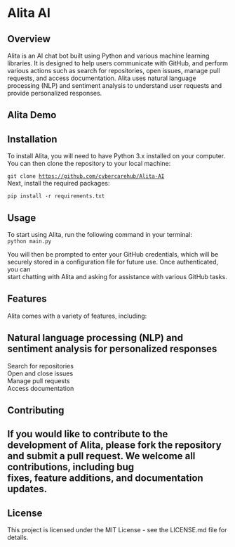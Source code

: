 <h1>Alita AI</h1>
<h2>Overview</h2>
Alita is an AI chat bot built using Python and various machine learning libraries. It is designed to help users communicate with GitHub, and perform various actions such as search for repositories, open issues, manage pull requests, and access documentation. Alita uses natural language processing (NLP) and sentiment analysis to understand user requests and provide personalized responses.

<h2>Alita Demo<h2>

<h2>Installation</h2>
To install Alita, you will need to have Python 3.x installed on your computer. You can then clone the repository to your local machine:<br>

<code>git clone https://github.com/cybercarehub/Alita-AI</code> <br>
Next, install the required packages:<br>

<code>pip install -r requirements.txt</code><br>

<h2>Usage</h2>
To start using Alita, run the following command in your terminal:

<code>
python main.py</code><br>

You will then be prompted to enter your GitHub credentials, which will be securely stored in a configuration file for future use. Once authenticated, you can<br> start chatting with Alita and asking for assistance with various GitHub tasks.<br>

<h2>Features</h2>
Alita comes with a variety of features, including:<br>

<h2>Natural language processing (NLP) and sentiment analysis for personalized responses</h2>
Search for repositories<br>
Open and close issues<br>
Manage pull requests<br>
Access documentation<br>
  
<h2>Contributing<h2>
  
If you would like to contribute to the development of Alita, please fork the repository and submit a pull request. We welcome all contributions, including bug<br> fixes, feature additions, and documentation updates.<br>


<h2>License</h2>
This project is licensed under the MIT License - see the LICENSE.md file for details.
